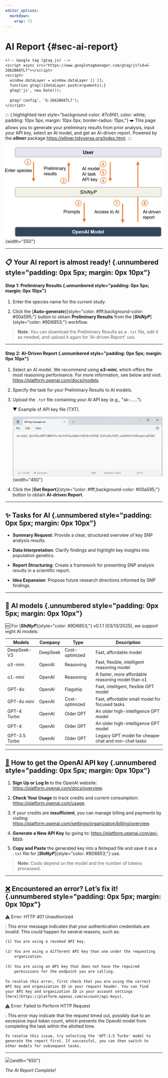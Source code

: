 ```yaml
---
editor_options: 
  markdown: 
    wrap: 72
---
```


# AI Report {#sec-ai-report}

```{=html}
<!-- Google tag (gtag.js) -->
<script async src="https://www.googletagmanager.com/gtag/js?id=G-2662B66TL7"></script>
<script>
  window.dataLayer = window.dataLayer || [];
  function gtag(){dataLayer.push(arguments);}
  gtag('js', new Date());

  gtag('config', 'G-2662B66TL7');
</script>
```

::: {.highlighted-text style="background-color: #7c6f41; color: white; padding: 10px 5px; margin: 10px 0px; border-radius: 15px;"}
➡️ This page allows you to generate your preliminary results from prior
analysis, input your API key, select an AI model, and get an AI-driven
report. Powered by the ***ellmer*** package
<a href="https://ellmer.tidyverse.org/index.html" target="_blank">https://ellmer.tidyverse.org/index.html</a>.
:::

![](images/Supplementary%20Fig.%206B.png){width="550"}

------------------------------------------------------------------------

## 📋 Your AI report is almost ready! {.unnumbered style="padding: 0px 5px; margin: 0px 10px"}

#### Step 1: Preliminary Results {.unnumbered style="padding: 0px 5px; margin: 0px 10px"}

1.  Enter the species name for the current study.

2.  Click the
    [**Auto-generate**]{style="color: #fff;background-color: #00a595;"}
    button to obtain **Preliminary Results** from the
    [***ShiNyP***]{style="color: #9D6853;"} workflow.

> **Note**: You can download the Preliminary Results as a `.txt` file,
> edit it as needed, and upload it again for 'AI-driven Report' use.

------------------------------------------------------------------------

#### Step 2: AI-Driven Report {.unnumbered style="padding: 0px 5px; margin: 0px 10px"}

1.  Select an AI model. We recommend using **o3-mini**, which offers the
    most reasoning performance. For more information, see below and
    visit:
    <a href="https://platform.openai.com/docs/models" target="_blank"><https://platform.openai.com/docs/models></a>.

2.  Specify the task for your Preliminary Results to AI models.

3.  Upload the `.txt` file containing your AI API key (e.g.,
    "sk-......").

    ▼ Example of API key file (TXT).

    ![](images/OpenAI-API.png){width="450"}

4.  Click the [**Get
    Report**]{style="color: #fff;background-color: #00a595;"} button to
    obtain **AI-driven Report**.

------------------------------------------------------------------------

## ✨ Tasks for AI {.unnumbered style="padding: 0px 5px; margin: 0px 10px"}

-   **Summary Request**: Provide a clear, structured overview of key SNP
    analysis results.

-   **Data Interpretation**: Clarify findings and highlight key insights
    into population genetics.

-   **Report Structuring**: Create a framework for presenting SNP
    analysis results in a scientific report.

-   **Idea Expansion**: Propose future research directions informed by
    SNP findings.

------------------------------------------------------------------------

## 🤖 AI models {.unnumbered style="padding: 0px 5px; margin: 0px 10px"}

🆕 For [***ShiNyP***]{style="color: #9D6853;"} v0.1.1 (03/13/2025), we
support eight AI models:

| Models | Company | Type | Description |
|------------------|------------------|------------------|------------------|
| DeepSeek-V3 | DeepSeek | Cost-optimized | Fast, affordable model |
| o3-mini | OpenAI | Reasoning | Fast, flexible, intelligent reasoning model |
| o1-mini | OpenAI | Reasoning | A faster, more affordable reasoning model than o1 |
| GPT-4o | OpenAI | Flagship | Fast, intelligent, flexible GPT model |
| GPT-4o mini | OpenAI | Cost-optimized | Fast, affordable small model for focused tasks |
| GPT-4 Turbo | OpenAI | Older GPT | An older high-intelligence GPT model |
| GPT-4 | OpenAI | Older GPT | An older high-intelligence GPT model |
| GPT-3.5 Turbo | OpenAI | Older GPT | Legacy GPT model for cheaper chat and non-chat tasks |

------------------------------------------------------------------------

## [🔑](https://emojipedia.org/key) **How to get the OpenAI API key** {.unnumbered style="padding: 0px 5px; margin: 0px 10px"}

1.  **Sign Up or Log In** to the OpenAI website:
    <a href="https://platform.openai.com/docs/overview" target="_blank"><https://platform.openai.com/docs/overview></a>.

2.  **Check Your Usage** to track credits and current consumption:
    <a href="https://platform.openai.com/usage" target="_blank"><https://platform.openai.com/usage></a>.

3.  If your credits are **insufficient**, you can manage billing and
    payments by visiting:
    <a href="https://platform.openai.com/settings/organization/billing/overview" target="_blank"><https://platform.openai.com/settings/organization/billing/overview></a>.

4.  **Generate a New API Key** by going to:
    <a href="https://platform.openai.com/api-keys" target="_blank"><https://platform.openai.com/api-keys></a>.

5.  **Copy and Paste** the generated key into a Notepad file and save it
    as a `.txt` file for [***ShiNyP***]{style="color: #9D6853;"} use.

> **Note:** Costs depend on the model and the number of tokens
> processed.

------------------------------------------------------------------------

## [❌](https://emojipedia.org/cross-mark) Encountered an error? Let’s fix it! {.unnumbered style="padding: 0px 5px; margin: 0px 10px"}

[⚠️](https://emojipedia.org/warning) Error: HTTP 401 Unauthorized

:   This error message indicates that your authentication credentials
    are invalid. This could happen for several reasons, such as:

    (1) You are using a revoked API key.

    (2) You are using a different API key than one under the requesting
        organization.

    (3) You are using an API key that does not have the required
        permissions for the endpoint you are calling.

    To resolve this error, first check that you are using the correct
    API key and organization ID in your request header. You can find
    your API key and organization ID in your account settings
    [here](https://platform.openai.com/account/api-keys).

[⚠️](https://emojipedia.org/warning) Error: Failed to Perform HTTP Request

:   This error may indicate that the request timed out, possibly due to
    an excessive input token count, which prevents the OpenAI model from
    completing the task within the allotted time.

    To resolve this issue, try selecting the 'GPT-3.5 Turbo' model to
    generate the report first. If successful, you can then switch to
    other models for subsequent tasks.

------------------------------------------------------------------------

![](screenshots/AIReport.png){width="650"}

*The AI Report Complete!*
